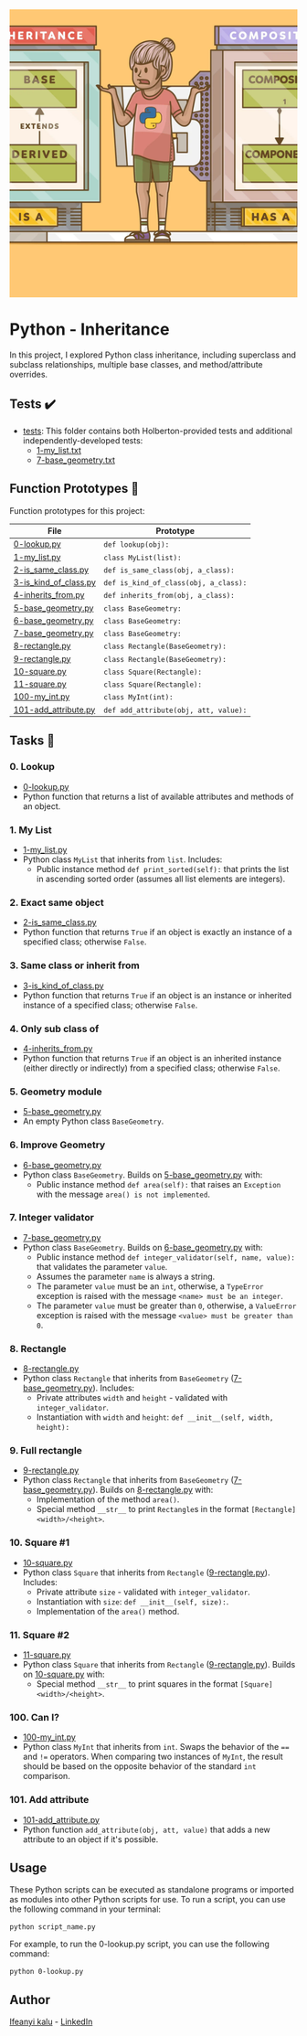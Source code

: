 <div style="width: 100%; height: 0; padding-bottom: 100%; position: relative;">
    <img src="Inheritance.png" alt="OOP Image" style="position: absolute; width: 100%; height: 100%; object-fit: cover;">
</div>

# Python - Inheritance

In this project, I explored Python class inheritance, including superclass and subclass relationships, multiple base classes, and method/attribute overrides.

## Tests :heavy_check_mark:

* [tests](./tests): This folder contains both Holberton-provided tests and additional independently-developed tests:
    * [1-my_list.txt](./1-my_list.txt)
    * [7-base_geometry.txt](./7-base_geometry.txt)

## Function Prototypes :floppy_disk:

Function prototypes for this project:

| File                    | Prototype                             |
| ----------------------- | ------------------------------------- |
| [0-lookup.py](./0-lookup.py)           | `def lookup(obj):`                    |
| [1-my_list.py](./1-my_list.py)    | `class MyList(list):`                 |
| [2-is_same_class.py](./2-is_same_class.py) | `def is_same_class(obj, a_class):`    |
| [3-is_kind_of_class.py](./3-is_kind_of_class.py) | `def is_kind_of_class(obj, a_class):` |
| [4-inherits_from.py](./4-inherits_from.py)    | `def inherits_from(obj, a_class):`    |
| [5-base_geometry.py](./5-base_geometry.py) | `class BaseGeometry:`                 |
| [6-base_geometry.py](./6-base_geometry.py) | `class BaseGeometry:`                 |
| [7-base_geometry.py](./7-base_geometry.py) | `class BaseGeometry:`                 |
| [8-rectangle.py](./8-rectangle.py) | `class Rectangle(BaseGeometry):`      |
| [9-rectangle.py](./9-rectangle.py) | `class Rectangle(BaseGeometry):`      |
| [10-square.py](./10-square.py)    | `class Square(Rectangle):`            |
| [11-square.py](./11-square.py)    | `class Square(Rectangle):`            |
| [100-my_int.py](./100-my_int.py)  | `class MyInt(int):`                   |
| [101-add_attribute.py](./101-add_attribute.py) | `def add_attribute(obj, att, value):` |

## Tasks :page_with_curl:

### 0. Lookup

- [0-lookup.py](./0-lookup.py)
- Python function that returns a list of available attributes and methods of an object.

### 1. My List

- [1-my_list.py](./1-my_list.py)
- Python class `MyList` that inherits from `list`. Includes:
  * Public instance method `def print_sorted(self):` that prints the list in ascending sorted order (assumes all list elements are integers).

### 2. Exact same object

- [2-is_same_class.py](./2-is_same_class.py)
- Python function that returns `True` if an object is exactly an instance of a specified class; otherwise `False`.

### 3. Same class or inherit from

- [3-is_kind_of_class.py](./3-is_kind_of_class.py)
- Python function that returns `True` if an object is an instance or inherited instance of a specified class; otherwise `False`.

### 4. Only sub class of

- [4-inherits_from.py](./4-inherits_from.py)
- Python function that returns `True` if an object is an inherited instance (either directly or indirectly) from a specified class; otherwise `False`.

### 5. Geometry module

- [5-base_geometry.py](./5-base_geometry.py)
- An empty Python class `BaseGeometry`.

### 6. Improve Geometry

- [6-base_geometry.py](./6-base_geometry.py)
- Python class `BaseGeometry`. Builds on [5-base_geometry.py](./5-base_geometry.py) with:
  * Public instance method `def area(self):` that raises an `Exception` with the message `area() is not implemented`.

### 7. Integer validator

- [7-base_geometry.py](./7-base_geometry.py)
- Python class `BaseGeometry`. Builds on [6-base_geometry.py](./6-base_geometry.py) with:
  * Public instance method `def integer_validator(self, name, value):` that validates the parameter `value`.
  * Assumes the parameter `name` is always a string.
  * The parameter `value` must be an `int`, otherwise, a `TypeError` exception is raised with the message `<name> must be an integer`.
  * The parameter `value` must be greater than `0`, otherwise, a `ValueError` exception is raised with the message `<value> must be greater than 0`.

### 8. Rectangle

- [8-rectangle.py](./8-rectangle.py)
- Python class `Rectangle` that inherits from `BaseGeometry` ([7-base_geometry.py](./7-base_geometry.py)). Includes:
  * Private attributes `width` and `height` - validated with `integer_validator`.
  * Instantiation with `width` and `height`: `def __init__(self, width, height):`

### 9. Full rectangle

- [9-rectangle.py](./9-rectangle.py)
- Python class `Rectangle` that inherits from `BaseGeometry` ([7-base_geometry.py](./7-base_geometry.py)). Builds on [8-rectangle.py](./8-rectangle.py) with:
  * Implementation of the method `area()`.
  * Special method `__str__` to print `Rectangle`s in the format `[Rectangle] <width>/<height>`.

### 10. Square #1

- [10-square.py](./10-square.py)
- Python class `Square` that inherits from `Rectangle` ([9-rectangle.py](./9-rectangle.py)). Includes:
  * Private attribute `size` - validated with `integer_validator`.
  * Instantiation with `size`: `def __init__(self, size):`.
  * Implementation of the `area()` method.

### 11. Square #2

- [11-square.py](./11-square.py)
- Python class `Square` that inherits from `Rectangle` ([9-rectangle.py](./9-rectangle.py)). Builds on [10-square.py](./10-square.py) with:
  * Special method `__str__` to print squares in the format `[Square] <width>/<height>`.

### 100. Can I? 

- [100-my_int.py](./100-my_int.py)
- Python class `MyInt` that inherits from `int`. Swaps the behavior of the `==` and `!=` operators. When comparing two instances of `MyInt`, the result should be based on the opposite behavior of the standard `int` comparison.

### 101. Add attribute

- [101-add_attribute.py](./101-add_attribute.py)
- Python function `add_attribute(obj, att, value)` that adds a new attribute to an object if it's possible.

## Usage

These Python scripts can be executed as standalone programs or imported as modules into other Python scripts for use. To run a script, you can use the following command in your terminal:

```
python script_name.py
```

For example, to run the 0-lookup.py script, you can use the following command:

```
python 0-lookup.py
```

## Author
[Ifeanyi kalu](https://github.com/fazzy12) - [LinkedIn](htttps://linkedin.com/in/ifeanyi-kalu)
